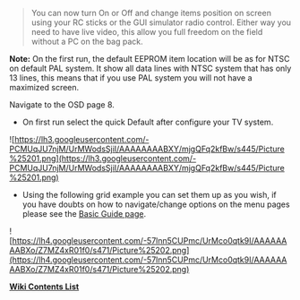 > You can now turn On or Off and change items position on screen using your RC sticks or the GUI simulator radio control. Either way you need to have live video, this allow you full freedom on the field without a PC on the bag pack.

**Note:** On the first run, the default EEPROM item location will be as for NTSC on default PAL system. It show all data lines with NTSC system that has only 13 lines, this means that if you use PAL system you will not have a maximized screen.



Navigate to the OSD page 8.

  * On first run select the quick Default after configure your TV system.

![https://lh3.googleusercontent.com/-PCMUqJU7njM/UrMWodsSjiI/AAAAAAAABXY/mjgQFq2kfBw/s445/Picture%25201.png](https://lh3.googleusercontent.com/-PCMUqJU7njM/UrMWodsSjiI/AAAAAAAABXY/mjgQFq2kfBw/s445/Picture%25201.png)


  * Using the following grid example you can set them up as you wish, if you have doubts on how to navigate/change options on the menu pages please see the [Basic Guide page](http://code.google.com/p/rush-osd-development/wiki/Basic_Guide).


![https://lh4.googleusercontent.com/-57lnn5CUPmc/UrMco0qtk9I/AAAAAAAABXo/Z7MZ4xR01f0/s471/Picture%25202.png](https://lh4.googleusercontent.com/-57lnn5CUPmc/UrMco0qtk9I/AAAAAAAABXo/Z7MZ4xR01f0/s471/Picture%25202.png)



**[Wiki Contents List](http://code.google.com/p/rush-osd-development/w/list)**